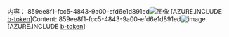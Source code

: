 <span data-ttu-id="17792-101">内容： 859ee8f1-fcc5-4843-9a00-efd6e1d891ed![图像](b0a59107-4f01-4e5f-8067-a3620d842bc0.png)
[AZURE.INCLUDE [b-token](0ae4c12c-fa45-495a-87ca-f42cb0c85bce.md)]</span><span class="sxs-lookup"><span data-stu-id="17792-101">Content: 859ee8f1-fcc5-4843-9a00-efd6e1d891ed![image](b0a59107-4f01-4e5f-8067-a3620d842bc0.png)
[AZURE.INCLUDE [b-token](0ae4c12c-fa45-495a-87ca-f42cb0c85bce.md)]</span></span>
